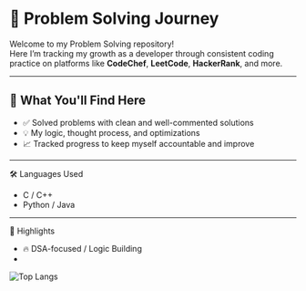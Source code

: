 # 🚀 Problem Solving Journey

Welcome to my Problem Solving repository!  
Here I’m tracking my growth as a developer through consistent coding practice on platforms like **CodeChef**, **LeetCode**, **HackerRank**, and more.

---

## 🧠 What You'll Find Here

- ✅ Solved problems with clean and well-commented solutions  
- 💡 My logic, thought process, and optimizations   
- 📈 Tracked progress to keep myself accountable and improve

---
🛠️ Languages Used
- C / C++
- Python / Java
---

🌟 Highlights
- 🔥 DSA-focused / Logic Building 
- 
![Top Langs](https://github-readme-stats.vercel.app/api/top-langs/?username=aniketbarai&layout=compact&theme=dark)
